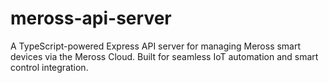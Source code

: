 # meross-api-server
A TypeScript-powered Express API server for managing Meross smart devices via the Meross Cloud. Built for seamless IoT automation and smart control integration.
